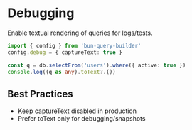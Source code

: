 # Debugging

Enable textual rendering of queries for logs/tests.

```ts
import { config } from 'bun-query-builder'
config.debug = { captureText: true }

const q = db.selectFrom('users').where({ active: true })
console.log((q as any).toText?.())
```

## Best Practices

- Keep captureText disabled in production
- Prefer toText only for debugging/snapshots
